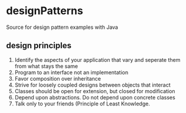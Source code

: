 # designPatterns
Source for design pattern examples with Java

## design principles

1. Identify the aspects of your application that vary and seperate them from what stays the same
2. Program to an interface not an implementation
3. Favor composition over inheritance
4. Strive for loosely coupled designs between objects that interact
5. Classes should be open for extension, but closed for modification
6. Depend upon abstractions. Do not depend upon concrete classes
7. Talk only to your friends (Principle of Least Knowledge.

